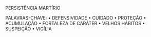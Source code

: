 PERSISTÊNCIA
MARTÍRIO

PALAVRAS-CHAVE:
• DEFENSIVIDADE
• CUIDADO
• PROTEÇÃO
• ACUMULAÇÃO
• FORTALEZA DE CARÁTER
• VELHOS HÁBITOS
• SUSPEIÇÃO
• VIGÍLIA
